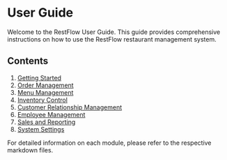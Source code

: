 # User Guide

Welcome to the RestFlow User Guide. This guide provides comprehensive instructions on how to use the RestFlow restaurant management system.

## Contents

1. [Getting Started](getting-started.md)
2. [Order Management](order-management.md)
3. [Menu Management](menu-management.md)
4. [Inventory Control](inventory-control.md)
5. [Customer Relationship Management](crm.md)
6. [Employee Management](employee-management.md)
7. [Sales and Reporting](sales-and-reporting.md)
8. [System Settings](system-settings.md)

For detailed information on each module, please refer to the respective markdown files.
